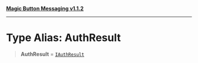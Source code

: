 [**Magic Button Messaging v1.1.2**](../README.md)

***

# Type Alias: AuthResult

> **AuthResult** = [`IAuthResult`](../interfaces/IAuthResult.md)
